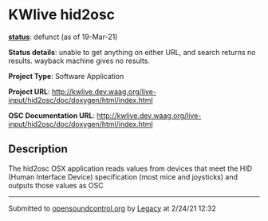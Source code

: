 # KWlive hid2osc

**[status](../implementation-status.html)**: defunct (as of 19-Mar-21)

**Status details**: 
unable to get anything on either URL, and search returns no results. wayback machine gives no results.

**Project Type**: Software Application

**Project URL**: <http://kwlive.dev.waag.org/live-input/hid2osc/doc/doxygen/html/index.html>

**OSC Documentation URL**: <http://kwlive.dev.waag.org/live-input/hid2osc/doc/doxygen/html/index.html>

## Description

The hid2osc OSX application reads values from devices that meet the HID (Human Interface Device) specification (most mice and joysticks) and outputs those values as OSC

---
Submitted to [opensoundcontrol.org](https://opensoundcontrol.org) by [Legacy](legacy-site.html) at 2/24/21 12:32
